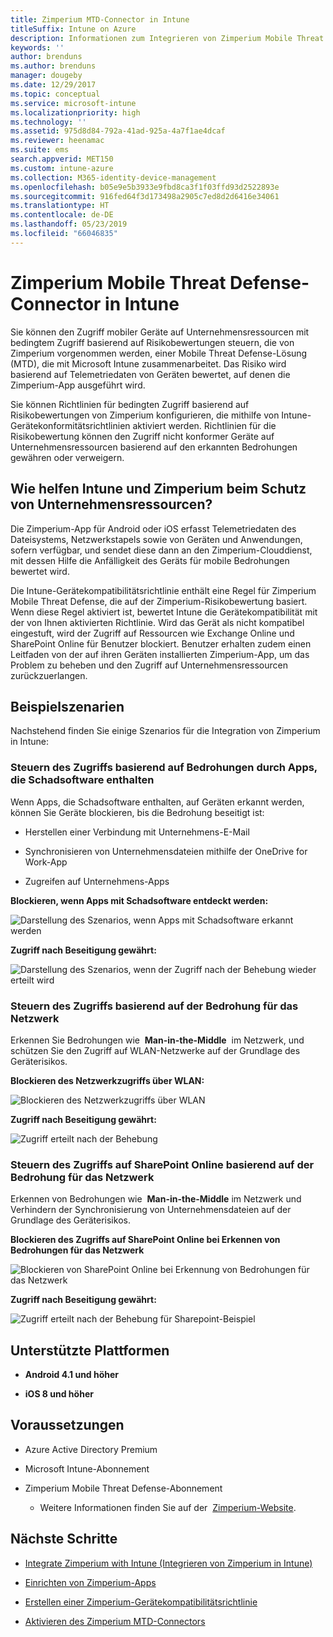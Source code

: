 ```yaml
---
title: Zimperium MTD-Connector in Intune
titleSuffix: Intune on Azure
description: Informationen zum Integrieren von Zimperium Mobile Threat Defense in Intune, um den Zugriff von mobilen Geräten auf Ihre Unternehmensressourcen zu steuern.
keywords: ''
author: brenduns
ms.author: brenduns
manager: dougeby
ms.date: 12/29/2017
ms.topic: conceptual
ms.service: microsoft-intune
ms.localizationpriority: high
ms.technology: ''
ms.assetid: 975d8d84-792a-41ad-925a-4a7f1ae4dcaf
ms.reviewer: heenamac
ms.suite: ems
search.appverid: MET150
ms.custom: intune-azure
ms.collection: M365-identity-device-management
ms.openlocfilehash: b05e9e5b3933e9fbd8ca3f1f03ffd93d2522893e
ms.sourcegitcommit: 916fed64f3d173498a2905c7ed8d2d6416e34061
ms.translationtype: HT
ms.contentlocale: de-DE
ms.lasthandoff: 05/23/2019
ms.locfileid: "66046835"
---
```

# <a name="zimperium-mobile-threat-defense-connector-with-intune"></a>Zimperium Mobile Threat Defense-Connector in Intune

Sie können den Zugriff mobiler Geräte auf Unternehmensressourcen mit bedingtem Zugriff basierend auf Risikobewertungen steuern, die von Zimperium vorgenommen werden, einer Mobile Threat Defense-Lösung (MTD), die mit Microsoft Intune zusammenarbeitet. Das Risiko wird basierend auf Telemetriedaten von Geräten bewertet, auf denen die Zimperium-App ausgeführt wird.

Sie können Richtlinien für bedingten Zugriff basierend auf Risikobewertungen von Zimperium konfigurieren, die mithilfe von Intune-Gerätekonformitätsrichtlinien aktiviert werden. Richtlinien für die Risikobewertung können den Zugriff nicht konformer Geräte auf Unternehmensressourcen basierend auf den erkannten Bedrohungen gewähren oder verweigern.

## <a name="how-do-intune-and-zimperium-help-protect-your-company-resources"></a>Wie helfen Intune und Zimperium beim Schutz von Unternehmensressourcen?

Die Zimperium-App für Android oder iOS erfasst Telemetriedaten des Dateisystems, Netzwerkstapels sowie von Geräten und Anwendungen, sofern verfügbar, und sendet diese dann an den Zimperium-Clouddienst, mit dessen Hilfe die Anfälligkeit des Geräts für mobile Bedrohungen bewertet wird.

Die Intune-Gerätekompatibilitätsrichtlinie enthält eine Regel für Zimperium Mobile Threat Defense, die auf der Zimperium-Risikobewertung basiert. Wenn diese Regel aktiviert ist, bewertet Intune die Gerätekompatibilität mit der von Ihnen aktivierten Richtlinie. Wird das Gerät als nicht kompatibel eingestuft, wird der Zugriff auf Ressourcen wie Exchange Online und SharePoint Online für Benutzer blockiert. Benutzer erhalten zudem einen Leitfaden von der auf ihren Geräten installierten Zimperium-App, um das Problem zu beheben und den Zugriff auf Unternehmensressourcen zurückzuerlangen.

## <a name="sample-scenarios"></a>Beispielszenarien

Nachstehend finden Sie einige Szenarios für die Integration von Zimperium in Intune:

### <a name="control-access-based-on-threats-from-malicious-apps"></a>Steuern des Zugriffs basierend auf Bedrohungen durch Apps, die Schadsoftware enthalten

Wenn Apps, die Schadsoftware enthalten, auf Geräten erkannt werden, können Sie Geräte blockieren, bis die Bedrohung beseitigt ist:

-   Herstellen einer Verbindung mit Unternehmens-E-Mail

-   Synchronisieren von Unternehmensdateien mithilfe der OneDrive for Work-App

-   Zugreifen auf Unternehmens-Apps

**Blockieren, wenn Apps mit Schadsoftware entdeckt werden:**

![Darstellung des Szenarios, wenn Apps mit Schadsoftware erkannt werden](./media/Maliciousapps_blocked_Zimperium.png)

**Zugriff nach Beseitigung gewährt:**

![Darstellung des Szenarios, wenn der Zugriff nach der Behebung wieder erteilt wird](./media/maliciousapps_unblocked_Zimperium.png)

### <a name="control-access-based-on-threat-to-network"></a>Steuern des Zugriffs basierend auf der Bedrohung für das Netzwerk

Erkennen Sie Bedrohungen wie  **Man-in-the-Middle**  im Netzwerk, und schützen Sie den Zugriff auf WLAN-Netzwerke auf der Grundlage des Geräterisikos.

**Blockieren des Netzwerkzugriffs über WLAN:**

![Blockieren des Netzwerkzugriffs über WLAN](./media/network_wifi_blocked_Zimperium.png)

**Zugriff nach Beseitigung gewährt:**

![Zugriff erteilt nach der Behebung](./media/network_wifi_unblocked_Zimperium.png)

### <a name="control-access-to-sharepoint-online-based-on-threat-to-network"></a>Steuern des Zugriffs auf SharePoint Online basierend auf der Bedrohung für das Netzwerk

Erkennen von Bedrohungen wie  **Man-in-the-Middle** im Netzwerk und Verhindern der Synchronisierung von Unternehmensdateien auf der Grundlage des Geräterisikos.

**Blockieren des Zugriffs auf SharePoint Online bei Erkennen von Bedrohungen für das Netzwerk**

![Blockieren von SharePoint Online bei Erkennung von Bedrohungen für das Netzwerk](./media/network_spo_blocked_Zimperium.png)

**Zugriff nach Beseitigung gewährt:**

![Zugriff erteilt nach der Behebung für Sharepoint-Beispiel](./media/network_spo_unblocked_Zimperium.png)

## <a name="supported-platforms"></a>Unterstützte Plattformen

-   **Android 4.1 und höher**

-   **iOS 8 und höher**

## <a name="prerequisites"></a>Voraussetzungen

-   Azure Active Directory Premium

-   Microsoft Intune-Abonnement

-   Zimperium Mobile Threat Defense-Abonnement

    -   Weitere Informationen finden Sie auf der  [Zimperium-Website](https://www.zimperium.com/zips-mobile-ips).

## <a name="next-steps"></a>Nächste Schritte

- [Integrate Zimperium with Intune (Integrieren von Zimperium in Intune)](zimperium-mtd-connector-integration.md)

- [Einrichten von Zimperium-Apps](mtd-apps-ios-app-configuration-policy-add-assign.md)

- [Erstellen einer Zimperium-Gerätekompatibilitätsrichtlinie](mtd-device-compliance-policy-create.md)

- [Aktivieren des Zimperium MTD-Connectors](mtd-connector-enable.md)
